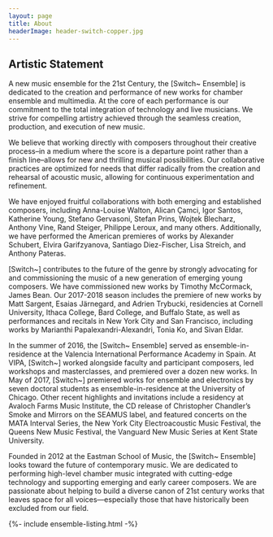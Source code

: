 ```yaml
---
layout: page
title: About
headerImage: header-switch-copper.jpg
---
```


## Artistic Statement

A new music ensemble for the 21st Century, the [Switch~ Ensemble] is dedicated to the creation and performance of new works for chamber ensemble and multimedia. At the core of each performance is our commitment to the total integration of technology and live musicians. We strive for compelling artistry achieved through the seamless creation, production, and execution of new music.

We believe that working directly with composers throughout their creative process–in a medium where the score is a departure point rather than a finish line–allows for new and thrilling musical possibilities. Our collaborative practices are optimized for needs that differ radically from the creation and rehearsal of acoustic music, allowing for continuous experimentation and refinement.

We have enjoyed fruitful collaborations with both emerging and established composers, including Anna-Louise Walton, Alican Çamci, Igor Santos, Katherine Young, Stefano Gervasoni, Stefan Prins, Wojtek Blecharz, Anthony Vine, Rand Steiger, Philippe Leroux, and many others. Additionally, we have performed the American premieres of works by Alexander Schubert, Elvira Garifzyanova, Santiago Diez-Fischer, Lisa Streich, and Anthony Pateras.

[Switch~] contributes to the future of the genre by strongly advocating for and commissioning the music of a new generation of emerging young composers. We have commissioned new works by Timothy McCormack, James Bean. Our 2017-2018 season includes the premiere of new works by Matt Sargent, Esaias Järnegard, and Adrien Trybucki, residencies at Cornell University, Ithaca College, Bard College, and Buffalo State, as well as performances and recitals in New York City and San Francisco, including works by Marianthi Papalexandri-Alexandri, Tonia Ko, and Sivan Eldar.

In the summer of 2016, the [Switch~ Ensemble] served as ensemble-in-residence at the Valencia International Performance Academy in Spain. At VIPA, [Switch~] worked alongside faculty and participant composers, led workshops and masterclasses, and premiered over a dozen new works. In May of 2017, [Switch~] premiered works for ensemble and electronics by seven doctoral students as ensemble-in-residence at the University of Chicago. Other recent highlights and invitations include a residency at Avaloch Farms Music Institute, the CD release of Christopher Chandler’s Smoke and Mirrors on the SEAMUS label, and featured concerts on the MATA Interval Series, the New York City Electroacoustic Music Festival, the Queens New Music Festival, the Vanguard New Music Series at Kent State University.

Founded in 2012 at the Eastman School of Music, the [Switch~ Ensemble] looks toward the future of contemporary music. We are dedicated to performing high-level chamber music integrated with cutting-edge technology and supporting emerging and early career composers. We are passionate about helping to build a diverse canon of 21st century works that leaves space for all voices—especially those that have historically been excluded from our field.

{%- include ensemble-listing.html -%}
